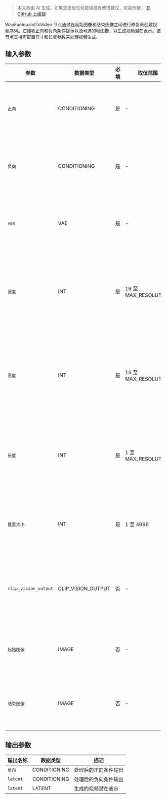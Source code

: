 > 本文档由 AI 生成。如果您发现任何错误或有改进建议，欢迎贡献！ [在 GitHub 上编辑](https://github.com/Comfy-Org/embedded-docs/blob/main/comfyui_embedded_docs/docs/WanFunInpaintToVideo/zh.md)

WanFunInpaintToVideo 节点通过在起始图像和结束图像之间进行修复来创建视频序列。它接收正向和负向条件提示以及可选的帧图像，以生成视频潜在表示。该节点支持可配置尺寸和长度参数来处理视频生成。

## 输入参数

| 参数 | 数据类型 | 必填 | 取值范围 | 描述 |
|-----------|-----------|----------|-------|-------------|
| `正向` | CONDITIONING | 是 | - | 用于视频生成的正向条件提示 |
| `负向` | CONDITIONING | 是 | - | 视频生成中需要避免的负向条件提示 |
| `vae` | VAE | 是 | - | 用于编码/解码操作的 VAE 模型 |
| `宽度` | INT | 是 | 16 至 MAX_RESOLUTION | 输出视频宽度（像素）（默认：832，步长：16） |
| `高度` | INT | 是 | 16 至 MAX_RESOLUTION | 输出视频高度（像素）（默认：480，步长：16） |
| `长度` | INT | 是 | 1 至 MAX_RESOLUTION | 视频序列的帧数（默认：81，步长：4） |
| `批量大小` | INT | 是 | 1 至 4096 | 单批次生成的视频数量（默认：1） |
| `clip_vision_output` | CLIP_VISION_OUTPUT | 否 | - | 用于附加条件提示的可选 CLIP 视觉输出 |
| `起始图像` | IMAGE | 否 | - | 用于视频生成的可选起始帧图像 |
| `结束图像` | IMAGE | 否 | - | 用于视频生成的可选结束帧图像 |

## 输出参数

| 输出名称 | 数据类型 | 描述 |
|-------------|-----------|-------------|
| `负向` | CONDITIONING | 处理后的正向条件输出 |
| `latent` | CONDITIONING | 处理后的负向条件输出 |
| `latent` | LATENT | 生成的视频潜在表示 |
